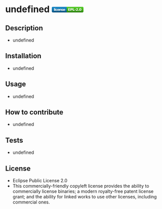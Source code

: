 # undefined <svg xmlns="http://www.w3.org/2000/svg" xmlns:xlink="http://www.w3.org/1999/xlink" width="100" height="18" role="img" aria-label="license: EPL-2.0"><title>license: EPL-2.0</title><linearGradient id="s" x2="0" y2="100%"><stop offset="0"  stop-color="#fff" stop-opacity=".7"/><stop offset=".1" stop-color="#aaa" stop-opacity=".1"/><stop offset=".9" stop-color="#000" stop-opacity=".3"/><stop offset="1"  stop-color="#000" stop-opacity=".5"/></linearGradient><clipPath id="r"><rect width="100" height="18" rx="4" fill="#fff"/></clipPath><g clip-path="url(#r)"><rect width="47" height="18" fill="#007ec6"/><rect x="47" width="53" height="18" fill="#4c1"/><rect width="100" height="18" fill="url(#s)"/></g><g fill="#fff" text-anchor="middle" font-family="Verdana,Geneva,DejaVu Sans,sans-serif" text-rendering="geometricPrecision" font-size="110"><text aria-hidden="true" x="245" y="140" fill="#010101" fill-opacity=".3" transform="scale(.1)" textLength="370">license</text><text x="245" y="130" transform="scale(.1)" fill="#fff" textLength="370">license</text><text aria-hidden="true" x="725" y="140" fill="#010101" fill-opacity=".3" transform="scale(.1)" textLength="430">EPL-2.0</text><text x="725" y="130" transform="scale(.1)" fill="#fff" textLength="430">EPL-2.0</text></g></svg>
## Description
- undefined
## Installation
- undefined
## Usage
- undefined
## How to contribute
- undefined
## Tests
- undefined
## License
- Eclipse Public License 2.0
- This commercially-friendly copyleft license provides the ability to commercially license binaries; a modern royalty-free patent license grant; and the ability for linked works to use other licenses, including commercial ones.
